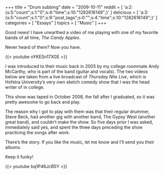 +++
title = "Drum subbing"
date = "2009-10-11"
reddit = [ 'a:2:{s:5:"count";s:1:"0";s:4:"time";s:10:"1282616149";}' ]
delicious = [ 'a:3:{s:5:"count";s:1:"0";s:9:"post_tags";s:0:"";s:4:"time";s:10:"1282616149";}' ]
categories = [ "Essays" ]
topics = [ "Music" ]
+++

Good news! I have unearthed a video of me playing with one of my favorite bands of all time, _The Candy Apples_.

Never heard of them? Now you have.

<!--more-->

{{< youtube oYKESn17XGE >}}

I was introduced to their music back in 2005 by my college roommate Andy McCarthy, who is part of the band (guitar and vocals). The two videos below are taken from a live broadcast of _Thursday Nite Live_, which is Hofstra University&#8217;s very own sketch comedy show that I was the head writer of in college.

This show was taped in October 2008, the fall after I graduated, so it was pretty awesome to go back and play.

The reason why I got to play with them was that their regular drummer, Steve Beck, had another gig with another band, The Gypsy West (another great band), and couldn&#8217;t make the show. So five days prior I was asked, immediately said yes, and spent the three days preceding the show practicing the songs after work.

There&#8217;s the story. If you like the music, let me know and I&#8217;ll send you their albums.

Keep it funky!

{{< youtube bq1P46JcB5Y >}}
